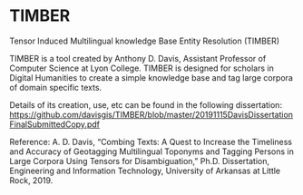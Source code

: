# TIMBER
Tensor Induced Multilingual knowledge Base Entity Resolution (TIMBER)

TIMBER is a tool created by Anthony D. Davis, Assistant Professor of Computer Science at Lyon College.
TIMBER is designed for scholars in Digital Humanities to create a simple knowledge base and tag large corpora of domain specific texts.

Details of its creation, use, etc can be found in the following dissertation: https://github.com/davisgis/TIMBER/blob/master/20191115DavisDissertationFinalSubmittedCopy.pdf

Reference:
A. D. Davis, “Combing Texts: A Quest to Increase the Timeliness and Accuracy of Geotagging Multilingual Toponyms and Tagging Persons in Large Corpora Using Tensors for Disambiguation,” Ph.D. Dissertation, Engineering and Information Technology, University of Arkansas at Little Rock, 2019.
